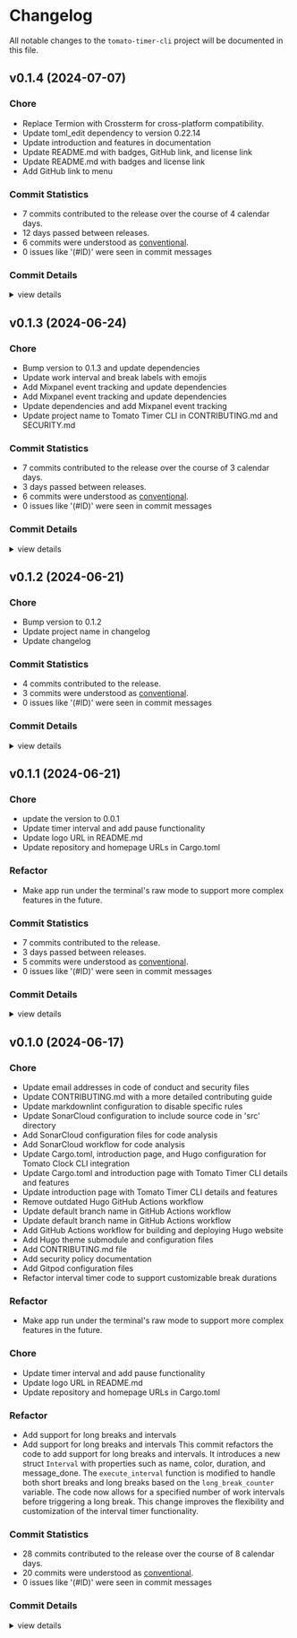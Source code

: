 # Changelog

All notable changes to the `tomato-timer-cli` project will be documented in this file.

## v0.1.4 (2024-07-07)

<csr-id-c8b15b5e23792a52b55b9ffb907f30aef734c0b5/>
<csr-id-83ce6a37d513683fdb9c0fb20733b45a02353e85/>
<csr-id-4d0e3b6d55eaf216971f20fabf9e74571642be4e/>
<csr-id-d93f69a743dc44e43d943cc65459b8563f324959/>
<csr-id-132b587d57c3a1cd875e1fe030197ef38437f6b6/>
<csr-id-aa50a039c0ae83da025efb56fe61b84a6589f444/>

### Chore

 - <csr-id-c8b15b5e23792a52b55b9ffb907f30aef734c0b5/> Replace Termion with Crossterm for cross-platform compatibility.
 - <csr-id-83ce6a37d513683fdb9c0fb20733b45a02353e85/> Update toml_edit dependency to version 0.22.14
 - <csr-id-4d0e3b6d55eaf216971f20fabf9e74571642be4e/> Update introduction and features in documentation
 - <csr-id-d93f69a743dc44e43d943cc65459b8563f324959/> Update README.md with badges, GitHub link, and license link
 - <csr-id-132b587d57c3a1cd875e1fe030197ef38437f6b6/> Update README.md with badges and license link
 - <csr-id-aa50a039c0ae83da025efb56fe61b84a6589f444/> Add GitHub link to menu

### Commit Statistics

<csr-read-only-do-not-edit/>

 - 7 commits contributed to the release over the course of 4 calendar days.
 - 12 days passed between releases.
 - 6 commits were understood as [conventional](https://www.conventionalcommits.org).
 - 0 issues like '(#ID)' were seen in commit messages

### Commit Details

<csr-read-only-do-not-edit/>

<details><summary>view details</summary>

 * **Uncategorized**
    - Release tomato-timer-cli v0.1.4 ([`43616be`](https://github.com/miguoliang/tomato-timer-cli/commit/43616beb3d52de12d6aa2e5919ba39990ee7a682))
    - Replace Termion with Crossterm for cross-platform compatibility. ([`c8b15b5`](https://github.com/miguoliang/tomato-timer-cli/commit/c8b15b5e23792a52b55b9ffb907f30aef734c0b5))
    - Update toml_edit dependency to version 0.22.14 ([`83ce6a3`](https://github.com/miguoliang/tomato-timer-cli/commit/83ce6a37d513683fdb9c0fb20733b45a02353e85))
    - Update introduction and features in documentation ([`4d0e3b6`](https://github.com/miguoliang/tomato-timer-cli/commit/4d0e3b6d55eaf216971f20fabf9e74571642be4e))
    - Update README.md with badges, GitHub link, and license link ([`d93f69a`](https://github.com/miguoliang/tomato-timer-cli/commit/d93f69a743dc44e43d943cc65459b8563f324959))
    - Update README.md with badges and license link ([`132b587`](https://github.com/miguoliang/tomato-timer-cli/commit/132b587d57c3a1cd875e1fe030197ef38437f6b6))
    - Add GitHub link to menu ([`aa50a03`](https://github.com/miguoliang/tomato-timer-cli/commit/aa50a039c0ae83da025efb56fe61b84a6589f444))
</details>

## v0.1.3 (2024-06-24)

<csr-id-177686ab6500704d5355a0e2a586b4edea0dc521/>
<csr-id-1fe2d50281eb85a44c8de99d43b8d2ec48ff93a8/>
<csr-id-b2d4d5b6cf3c2046b788928cbae128e296018de6/>
<csr-id-40d7163986eedf731da57917c278a3eb39616c06/>
<csr-id-c8fcfd83be82f45a4b0935850a7fcfc4f284ebca/>
<csr-id-93a1a712456231edde891b46aea9e7da83250468/>

### Chore

 - <csr-id-177686ab6500704d5355a0e2a586b4edea0dc521/> Bump version to 0.1.3 and update dependencies
 - <csr-id-1fe2d50281eb85a44c8de99d43b8d2ec48ff93a8/> Update work interval and break labels with emojis
 - <csr-id-b2d4d5b6cf3c2046b788928cbae128e296018de6/> Add Mixpanel event tracking and update dependencies
 - <csr-id-40d7163986eedf731da57917c278a3eb39616c06/> Add Mixpanel event tracking and update dependencies
 - <csr-id-c8fcfd83be82f45a4b0935850a7fcfc4f284ebca/> Update dependencies and add Mixpanel event tracking
 - <csr-id-93a1a712456231edde891b46aea9e7da83250468/> Update project name to Tomato Timer CLI in CONTRIBUTING.md and SECURITY.md

### Commit Statistics

<csr-read-only-do-not-edit/>

 - 7 commits contributed to the release over the course of 3 calendar days.
 - 3 days passed between releases.
 - 6 commits were understood as [conventional](https://www.conventionalcommits.org).
 - 0 issues like '(#ID)' were seen in commit messages

### Commit Details

<csr-read-only-do-not-edit/>

<details><summary>view details</summary>

 * **Uncategorized**
    - Release tomato-timer-cli v0.1.3 ([`d66c1f0`](https://github.com/miguoliang/tomato-timer-cli/commit/d66c1f0fb45e9ba6ba041cbc91b0d441d8554eee))
    - Bump version to 0.1.3 and update dependencies ([`177686a`](https://github.com/miguoliang/tomato-timer-cli/commit/177686ab6500704d5355a0e2a586b4edea0dc521))
    - Update work interval and break labels with emojis ([`1fe2d50`](https://github.com/miguoliang/tomato-timer-cli/commit/1fe2d50281eb85a44c8de99d43b8d2ec48ff93a8))
    - Add Mixpanel event tracking and update dependencies ([`b2d4d5b`](https://github.com/miguoliang/tomato-timer-cli/commit/b2d4d5b6cf3c2046b788928cbae128e296018de6))
    - Add Mixpanel event tracking and update dependencies ([`40d7163`](https://github.com/miguoliang/tomato-timer-cli/commit/40d7163986eedf731da57917c278a3eb39616c06))
    - Update dependencies and add Mixpanel event tracking ([`c8fcfd8`](https://github.com/miguoliang/tomato-timer-cli/commit/c8fcfd83be82f45a4b0935850a7fcfc4f284ebca))
    - Update project name to Tomato Timer CLI in CONTRIBUTING.md and SECURITY.md ([`93a1a71`](https://github.com/miguoliang/tomato-timer-cli/commit/93a1a712456231edde891b46aea9e7da83250468))
</details>

## v0.1.2 (2024-06-21)

<csr-id-7047184de228f31b06737ebe98832f33fa017ae6/>
<csr-id-35b38560eae6bdd4e400a1632116587e6106f410/>
<csr-id-bfec101bc46c014a59d2a42c716565cac5def591/>

### Chore

 - <csr-id-7047184de228f31b06737ebe98832f33fa017ae6/> Bump version to 0.1.2
 - <csr-id-35b38560eae6bdd4e400a1632116587e6106f410/> Update project name in changelog
 - <csr-id-bfec101bc46c014a59d2a42c716565cac5def591/> Update changelog

### Commit Statistics

<csr-read-only-do-not-edit/>

 - 4 commits contributed to the release.
 - 3 commits were understood as [conventional](https://www.conventionalcommits.org).
 - 0 issues like '(#ID)' were seen in commit messages

### Commit Details

<csr-read-only-do-not-edit/>

<details><summary>view details</summary>

 * **Uncategorized**
    - Release tomato-timer-cli v0.1.2 ([`dfa4dc3`](https://github.com/miguoliang/tomato-timer-cli/commit/dfa4dc3574faa9547bae1248cbe09ae84c748e22))
    - Bump version to 0.1.2 ([`7047184`](https://github.com/miguoliang/tomato-timer-cli/commit/7047184de228f31b06737ebe98832f33fa017ae6))
    - Update project name in changelog ([`35b3856`](https://github.com/miguoliang/tomato-timer-cli/commit/35b38560eae6bdd4e400a1632116587e6106f410))
    - Update changelog ([`bfec101`](https://github.com/miguoliang/tomato-timer-cli/commit/bfec101bc46c014a59d2a42c716565cac5def591))
</details>

## v0.1.1 (2024-06-21)

<csr-id-72a498a3a81897191df5bcbf78045a3514958818/>
<csr-id-9c2edc6e6c1900b335fecd74d56419fe082ffe11/>
<csr-id-a2c40622325920999808fbbda4dfbd86c6586522/>
<csr-id-da3c34eace37aa89e650d28bad56613d4037fb23/>
<csr-id-b8b542c2bb82b42626031e486d005d5a7bc40694/>

### Chore

- <csr-id-72a498a3a81897191df5bcbf78045a3514958818/> update the version to 0.0.1
- <csr-id-9c2edc6e6c1900b335fecd74d56419fe082ffe11/> Update timer interval and add pause functionality
- <csr-id-a2c40622325920999808fbbda4dfbd86c6586522/> Update logo URL in README.md
- <csr-id-da3c34eace37aa89e650d28bad56613d4037fb23/> Update repository and homepage URLs in Cargo.toml

### Refactor

- <csr-id-b8b542c2bb82b42626031e486d005d5a7bc40694/> Make app run under the terminal's raw mode to support more complex features in the future.

### Commit Statistics

<csr-read-only-do-not-edit/>

 - 7 commits contributed to the release.
 - 3 days passed between releases.
 - 5 commits were understood as [conventional](https://www.conventionalcommits.org).
 - 0 issues like '(#ID)' were seen in commit messages

### Commit Details

<csr-read-only-do-not-edit/>

<details><summary>view details</summary>

 * **Uncategorized**
    - Release tomato-timer-cli v0.1.1 ([`2940c56`](https://github.com/miguoliang/tomato-timer-cli/commit/2940c56fc855d13103073531aeee5b805b8eb8c0))
    - Update the version to 0.0.1 ([`72a498a`](https://github.com/miguoliang/tomato-timer-cli/commit/72a498a3a81897191df5bcbf78045a3514958818))
    - Release tomato-timer-cli v0.1.0 ([`eb6c91f`](https://github.com/miguoliang/tomato-timer-cli/commit/eb6c91fccd6524c8201fc602f7bcf7be750f19a0))
    - Update timer interval and add pause functionality ([`9c2edc6`](https://github.com/miguoliang/tomato-timer-cli/commit/9c2edc6e6c1900b335fecd74d56419fe082ffe11))
    - Update logo URL in README.md ([`a2c4062`](https://github.com/miguoliang/tomato-timer-cli/commit/a2c40622325920999808fbbda4dfbd86c6586522))
    - Update repository and homepage URLs in Cargo.toml ([`da3c34e`](https://github.com/miguoliang/tomato-timer-cli/commit/da3c34eace37aa89e650d28bad56613d4037fb23))
    - Make app run under the terminal's raw mode to support more complex features in the future. ([`b8b542c`](https://github.com/miguoliang/tomato-timer-cli/commit/b8b542c2bb82b42626031e486d005d5a7bc40694))
</details>

## v0.1.0 (2024-06-17)

<csr-id-12790a00cb1dc328837701f1e8ace4143a96273b/>
<csr-id-d302a0c372677d834b5f3398aa14311f78e4518e/>
<csr-id-64402904c24b7d401c19722075f8d33aa38fef46/>
<csr-id-88487a27a237562a97fd25eecbcc7b017bf7c976/>
<csr-id-14d9d8d987908dd637b9ebf54501e8ad60a80e6b/>
<csr-id-795cd5090cb513e7528178141ae6d99515ee2914/>
<csr-id-20f9cb6a4b3f72ebfb74d8aa4baad6723a8a3d01/>
<csr-id-c1da29015d671b7af3e35db17fb6eef7db2899e4/>
<csr-id-7bebfe8b62e789afe0a1bfec5d5cf0f0515db88e/>
<csr-id-444e7e0badf8a285c843c092e72bc85796ee5de9/>
<csr-id-490566706326c8b44d291b0191f9cc27ab660ef5/>
<csr-id-f1b9f8769b96b8929144babe1c6f6281aafe537f/>
<csr-id-bb7c19417d3df0f79b02f541e5afdaa6d89e8b79/>
<csr-id-b4a2d35169c19671ee0cc166a1579e47a87ed2e7/>
<csr-id-70175ebb16b2c4946c57ebf7d45c5b31055c8729/>
<csr-id-794b24974cb867b2d9dfbea22060be846f832bde/>
<csr-id-46744bac17a607fdb74030a4795c76649ed5f404/>
<csr-id-3c9b9d33a912916c0cc8e35b7744358b29168569/>
<csr-id-e282ddfdd139d2fe19510fae41562bb3df6a7b53/>
<csr-id-1844ee8396ac65fe6de58ecfe924219182dddc47/>
<csr-id-b8b542c2bb82b42626031e486d005d5a7bc40694/>
<csr-id-9c2edc6e6c1900b335fecd74d56419fe082ffe11/>
<csr-id-a2c40622325920999808fbbda4dfbd86c6586522/>
<csr-id-da3c34eace37aa89e650d28bad56613d4037fb23/>

### Chore

- <csr-id-12790a00cb1dc328837701f1e8ace4143a96273b/> Update email addresses in code of conduct and security files
- <csr-id-d302a0c372677d834b5f3398aa14311f78e4518e/> Update CONTRIBUTING.md with a more detailed contributing guide
- <csr-id-64402904c24b7d401c19722075f8d33aa38fef46/> Update markdownlint configuration to disable specific rules
- <csr-id-88487a27a237562a97fd25eecbcc7b017bf7c976/> Update SonarCloud configuration to include source code in 'src' directory
- <csr-id-14d9d8d987908dd637b9ebf54501e8ad60a80e6b/> Add SonarCloud configuration files for code analysis
- <csr-id-795cd5090cb513e7528178141ae6d99515ee2914/> Add SonarCloud workflow for code analysis
- <csr-id-20f9cb6a4b3f72ebfb74d8aa4baad6723a8a3d01/> Update Cargo.toml, introduction page, and Hugo configuration for Tomato Clock CLI integration
- <csr-id-c1da29015d671b7af3e35db17fb6eef7db2899e4/> Update Cargo.toml and introduction page with Tomato Timer CLI details and features
- <csr-id-7bebfe8b62e789afe0a1bfec5d5cf0f0515db88e/> Update introduction page with Tomato Timer CLI details and features
- <csr-id-444e7e0badf8a285c843c092e72bc85796ee5de9/> Remove outdated Hugo GitHub Actions workflow
- <csr-id-490566706326c8b44d291b0191f9cc27ab660ef5/> Update default branch name in GitHub Actions workflow
- <csr-id-f1b9f8769b96b8929144babe1c6f6281aafe537f/> Update default branch name in GitHub Actions workflow
- <csr-id-bb7c19417d3df0f79b02f541e5afdaa6d89e8b79/> Add GitHub Actions workflow for building and deploying Hugo website
- <csr-id-b4a2d35169c19671ee0cc166a1579e47a87ed2e7/> Add Hugo theme submodule and configuration files
- <csr-id-70175ebb16b2c4946c57ebf7d45c5b31055c8729/> Add CONTRIBUTING.md file
- <csr-id-794b24974cb867b2d9dfbea22060be846f832bde/> Add security policy documentation
- <csr-id-46744bac17a607fdb74030a4795c76649ed5f404/> Add Gitpod configuration files
- <csr-id-3c9b9d33a912916c0cc8e35b7744358b29168569/> Refactor interval timer code to support customizable break durations

### Refactor

- <csr-id-b8b542c2bb82b42626031e486d005d5a7bc40694/> Make app run under the terminal's raw mode to support more complex features in the future.

### Chore

- <csr-id-9c2edc6e6c1900b335fecd74d56419fe082ffe11/> Update timer interval and add pause functionality
- <csr-id-a2c40622325920999808fbbda4dfbd86c6586522/> Update logo URL in README.md
- <csr-id-da3c34eace37aa89e650d28bad56613d4037fb23/> Update repository and homepage URLs in Cargo.toml

### Refactor

- <csr-id-e282ddfdd139d2fe19510fae41562bb3df6a7b53/> Add support for long breaks and intervals
- <csr-id-1844ee8396ac65fe6de58ecfe924219182dddc47/> Add support for long breaks and intervals
   This commit refactors the code to add support for long breaks and intervals. It introduces a new struct `Interval` with properties such as name, color, duration, and message_done. The `execute_interval` function is modified to handle both short breaks and long breaks based on the `long_break_counter` variable. The code now allows for a specified number of work intervals before triggering a long break. This change improves the flexibility and customization of the interval timer functionality.

### Commit Statistics

<csr-read-only-do-not-edit/>

 - 28 commits contributed to the release over the course of 8 calendar days.
 - 20 commits were understood as [conventional](https://www.conventionalcommits.org).
 - 0 issues like '(#ID)' were seen in commit messages

### Commit Details

<csr-read-only-do-not-edit/>

<details><summary>view details</summary>

 * **Uncategorized**
    - Release tomato-timer-cli v0.1.0 ([`b58d278`](https://github.com/miguoliang/tomato-timer-cli/commit/b58d2781a80b4c95ca19efb9918bf22bc1b246cd))
    - Release tomato-timer-cli v0.1.0 ([`39bd16b`](https://github.com/miguoliang/tomato-timer-cli/commit/39bd16b3a21974793d6133cc2f8bfde42dbcd518))
    - Release tomato-timer-cli v0.1.0 ([`c5355bc`](https://github.com/miguoliang/tomato-timer-cli/commit/c5355bc6ab2efe67c4f93e4249559f115a7fe8af))
    - Release tomato-timer-cli v0.1.0 ([`cb597e5`](https://github.com/miguoliang/tomato-timer-cli/commit/cb597e52fdd4538db94630ee2826b07ed07a8f6a))
    - Update email addresses in code of conduct and security files ([`12790a0`](https://github.com/miguoliang/tomato-timer-cli/commit/12790a00cb1dc328837701f1e8ace4143a96273b))
    - Update CONTRIBUTING.md with a more detailed contributing guide ([`d302a0c`](https://github.com/miguoliang/tomato-timer-cli/commit/d302a0c372677d834b5f3398aa14311f78e4518e))
    - Update markdownlint configuration to disable specific rules ([`6440290`](https://github.com/miguoliang/tomato-timer-cli/commit/64402904c24b7d401c19722075f8d33aa38fef46))
    - Update SonarCloud configuration to include source code in 'src' directory ([`88487a2`](https://github.com/miguoliang/tomato-timer-cli/commit/88487a27a237562a97fd25eecbcc7b017bf7c976))
    - Add SonarCloud configuration files for code analysis ([`14d9d8d`](https://github.com/miguoliang/tomato-timer-cli/commit/14d9d8d987908dd637b9ebf54501e8ad60a80e6b))
    - Add SonarCloud workflow for code analysis ([`795cd50`](https://github.com/miguoliang/tomato-timer-cli/commit/795cd5090cb513e7528178141ae6d99515ee2914))
    - Update Cargo.toml, introduction page, and Hugo configuration for Tomato Clock CLI integration ([`20f9cb6`](https://github.com/miguoliang/tomato-timer-cli/commit/20f9cb6a4b3f72ebfb74d8aa4baad6723a8a3d01))
    - Update Cargo.toml and introduction page with Tomato Timer CLI details and features ([`c1da290`](https://github.com/miguoliang/tomato-timer-cli/commit/c1da29015d671b7af3e35db17fb6eef7db2899e4))
    - Update introduction page with Tomato Timer CLI details and features ([`7bebfe8`](https://github.com/miguoliang/tomato-timer-cli/commit/7bebfe8b62e789afe0a1bfec5d5cf0f0515db88e))
    - Remove outdated Hugo GitHub Actions workflow ([`444e7e0`](https://github.com/miguoliang/tomato-timer-cli/commit/444e7e0badf8a285c843c092e72bc85796ee5de9))
    - Create hugo.yml ([`ae26652`](https://github.com/miguoliang/tomato-timer-cli/commit/ae26652956c285802d4fed5f39a333a982512c83))
    - Update default branch name in GitHub Actions workflow ([`4905667`](https://github.com/miguoliang/tomato-timer-cli/commit/490566706326c8b44d291b0191f9cc27ab660ef5))
    - Update default branch name in GitHub Actions workflow ([`f1b9f87`](https://github.com/miguoliang/tomato-timer-cli/commit/f1b9f8769b96b8929144babe1c6f6281aafe537f))
    - Add GitHub Actions workflow for building and deploying Hugo website ([`bb7c194`](https://github.com/miguoliang/tomato-timer-cli/commit/bb7c19417d3df0f79b02f541e5afdaa6d89e8b79))
    - Add Hugo theme submodule and configuration files ([`b4a2d35`](https://github.com/miguoliang/tomato-timer-cli/commit/b4a2d35169c19671ee0cc166a1579e47a87ed2e7))
    - Add CONTRIBUTING.md file ([`70175eb`](https://github.com/miguoliang/tomato-timer-cli/commit/70175ebb16b2c4946c57ebf7d45c5b31055c8729))
    - Add security policy documentation ([`794b249`](https://github.com/miguoliang/tomato-timer-cli/commit/794b24974cb867b2d9dfbea22060be846f832bde))
    - Create CODE_OF_CONDUCT.md ([`dc503ff`](https://github.com/miguoliang/tomato-timer-cli/commit/dc503ff3153f753898e7d1b972ffc352826f5d8c))
    - Create LICENSE ([`a118209`](https://github.com/miguoliang/tomato-timer-cli/commit/a118209519fbb3c764b4c7c19e60e3e8b0a0c8c6))
    - Add Gitpod configuration files ([`46744ba`](https://github.com/miguoliang/tomato-timer-cli/commit/46744bac17a607fdb74030a4795c76649ed5f404))
    - Refactor interval timer code to support customizable break durations ([`3c9b9d3`](https://github.com/miguoliang/tomato-timer-cli/commit/3c9b9d33a912916c0cc8e35b7744358b29168569))
    - Add support for long breaks and intervals ([`e282ddf`](https://github.com/miguoliang/tomato-timer-cli/commit/e282ddfdd139d2fe19510fae41562bb3df6a7b53))
    - Add support for long breaks and intervals ([`1844ee8`](https://github.com/miguoliang/tomato-timer-cli/commit/1844ee8396ac65fe6de58ecfe924219182dddc47))
    - Init commit ([`48d801d`](https://github.com/miguoliang/tomato-timer-cli/commit/48d801dc256a029fc193f19684b59561ba5c5982))
</details>

